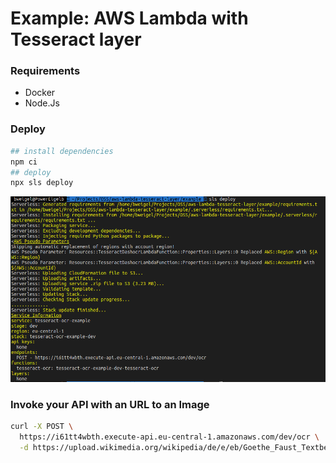 Example: AWS Lambda with Tesseract layer
===

### Requirements

- Docker
- Node.Js

### Deploy

```bash
## install dependencies
npm ci
## deploy
npx sls deploy
```

![Deployment](./deployment.png)

### Invoke your API with an URL to an Image

```bash
curl -X POST \
  https://i61tt4wbth.execute-api.eu-central-1.amazonaws.com/dev/ocr \
  -d https://upload.wikimedia.org/wikipedia/de/e/eb/Goethe_Faust_Textbeispiel_Grossschreibung.png
```


